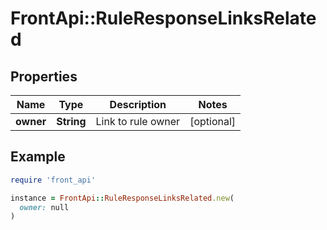 # FrontApi::RuleResponseLinksRelated

## Properties

| Name | Type | Description | Notes |
| ---- | ---- | ----------- | ----- |
| **owner** | **String** | Link to rule owner | [optional] |

## Example

```ruby
require 'front_api'

instance = FrontApi::RuleResponseLinksRelated.new(
  owner: null
)
```

